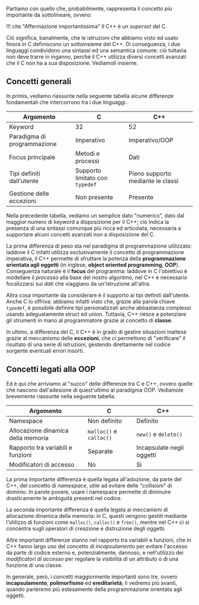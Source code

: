 Partiamo con quello che, probabilmente, rappresenta il concetto più importante da sottolineare, ovvero:

!!! cite "Affermazione importantissima"
	Il C++ è un _superset_ del C.

Ciò significa, banalmente, che le istruzioni che abbiamo visto ed usato finora in C definiscono un sottoinsieme del C++. Di conseguenza, i due linguaggi condividono una sintassi ed una semantica comune; ciò tuttavia non deve trarre in inganno, perché il C++ utilizza diversi concetti avanzati che il C non ha a sua disposizione. Vediamoli insieme.

## Concetti generali

In primis, vediamo riassunte nella seguente tabella alcune differenze fondamentali che intercorrono tra i due linguaggi.

| Argomento                   | C                               | C++                               |
| --------------------------- | ------------------------------- | --------------------------------- |
| Keyword                     | 32                              | 52                                |
| Paradigma di programmazione | Imperativo                      | Imperativo/OOP                    |
| Focus principale            | Metodi e processi               | Dati                              |
| Tipi definiti dall'utente   | Supporto limitato con `typedef` | Pieno supporto mediante le classi |
| Gestione delle eccezioni    | Non presente                    | Presente                          |

Nella precedente tabella, vediamo un semplice dato "numerico", dato dal maggior numero di keyword a disposizione per il C++; ciò indica la presenza di una sintassi comunque più ricca ed articolata, necessaria a supportare alcuni concetti avanzati non a disposizione del C.

La prima differenza di peso sta nel paradigma di programmazione utilizzato: laddove il C infatti utilizza esclusivamente il concetto di programmazione imperativa, il C++ permette di sfruttare la potenza della **programmazione orientata agli oggetti** (in inglese, **object oriented programming**, **OOP**). Conseguenza naturale è il **focus** del programma: laddove in C l'obiettivo è modellare il _processo_ alla base del nostro algoritmo, nel C++ è necessario focalizzarsi sui _dati_ che viaggiano da un'istruzione all'altra.

Altra cosa importante da considerare è il supporto ai tipi definiti dall'utente. Anche C lo offriva: abbiamo infatti visto che, grazie alla parola chiave `typedef`, è possibile definire tipi personalizzati anche abbastanza complessi usando adeguatamente struct ed union. Tuttavia, C++ riesce a potenziare gli strumenti in mano al programmatore grazie al concetto di **classe**.

In ultimo, a differenza del C, il C++ è in grado di gestire situazioni inattese grazie al meccanismo delle **eccezioni**, che ci permettono di "verificare" il risultato di una serie di istruzioni, gestendo direttamente nel codice sorgente eventuali errori insorti.

## Concetti legati alla OOP

Ed è qui che arriviamo al "succo" delle differenze tra C e C++, ovvero quelle che nascono dall'adesione di quest'ultimo al paradigma OOP. Vediamole brevemente riassunte nella seguente tabella.

| Argomento                          | C                       | C++                       |
| ---------------------------------- | ----------------------- | ------------------------- |
| Namespace                          | Non definito            | Definito                  |
| Allocazione dinamica della memoria | `malloc()` e `calloc()` | `new()` e `delete()`      |
| Rapporto tra variabili e funzioni  | Separate                | Incapsulate negli oggetti |
| Modificatori di accesso            | No                      | Sì                        |

La prima importante differenza è quella legata all'adozione, da parte del C++, del concetto di _namespace_, utile ad evitare delle "collisioni" di dominio. In parole povere, usare i namespace permette di diminuire drasticamente le ambiguità presenti nel codice.

La seconda importante differenza è quella legata ai meccanismi di allocazione dinamica della memoria: in C, questi vengono gestiti mediante l'utilizzo di funzioni come `malloc()`, `calloc()` e `free()`, mentre nel C++ ci si concentra sugli operatori di creazione e distruzione degli oggetti.

Altre importanti differenze stanno nel rapporto tra variabili e funzioni, che in C++ fanno largo uso del concetto di _incapsulamento_ per evitare l'accesso da parte di codice esterno e, potenzialmente, dannoso, e nell'utilizzo dei _modificatori di accesso_ per regolare la visibilità di un attributo o di una funzione di una classe.

In generale, però, i concetti maggiormente importanti sono tre, ovvero **incapsulamento**, **polimorfismo** ed **ereditarietà**; li vedremo più avanti, quando parleremo più estesamente della programmazione orientata agli oggetti.
